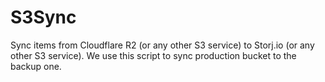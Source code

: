 # S3Sync
Sync items from Cloudflare R2 (or any other S3 service) to Storj.io (or any other S3 service).
We use this script to sync production bucket to the backup one. 
